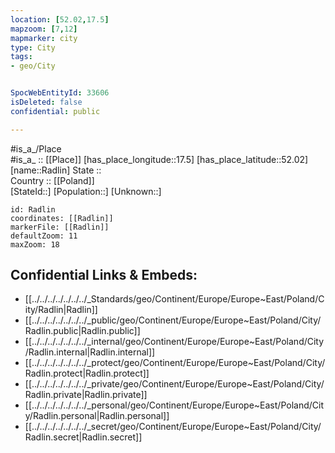 ```yaml
---
location: [52.02,17.5] 
mapzoom: [7,12] 
mapmarker: city 
type: City
tags:
- geo/City


SpocWebEntityId: 33606
isDeleted: false
confidential: public

---
```

#is_a_/Place  
#is_a_ :: [[Place]] 
[has_place_longitude::17.5] 
[has_place_latitude::52.02] 
[name::Radlin] 
State ::  
Country :: [[Poland]]  
[StateId::] 
[Population::] 
[Unknown::] 


```leaflet
id: Radlin
coordinates: [[Radlin]] 
markerFile: [[Radlin]] 
defaultZoom: 11 
maxZoom: 18
```


## Confidential Links & Embeds: 
- [[../../../../../../../_Standards/geo/Continent/Europe/Europe~East/Poland/City/Radlin|Radlin]] 
- [[../../../../../../../_public/geo/Continent/Europe/Europe~East/Poland/City/Radlin.public|Radlin.public]] 
- [[../../../../../../../_internal/geo/Continent/Europe/Europe~East/Poland/City/Radlin.internal|Radlin.internal]] 
- [[../../../../../../../_protect/geo/Continent/Europe/Europe~East/Poland/City/Radlin.protect|Radlin.protect]] 
- [[../../../../../../../_private/geo/Continent/Europe/Europe~East/Poland/City/Radlin.private|Radlin.private]] 
- [[../../../../../../../_personal/geo/Continent/Europe/Europe~East/Poland/City/Radlin.personal|Radlin.personal]] 
- [[../../../../../../../_secret/geo/Continent/Europe/Europe~East/Poland/City/Radlin.secret|Radlin.secret]] 
